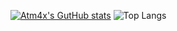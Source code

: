 [![Atm4x's GutHub stats](https://github-readme-stats.vercel.app/api?username=Atm4x&theme=tokyonight)](https://github.com/anuraghazra/github-readme-stats)
![Top Langs](https://github-readme-stats.vercel.app/api/top-langs/?username=Atm4x&hide_progress=true)
